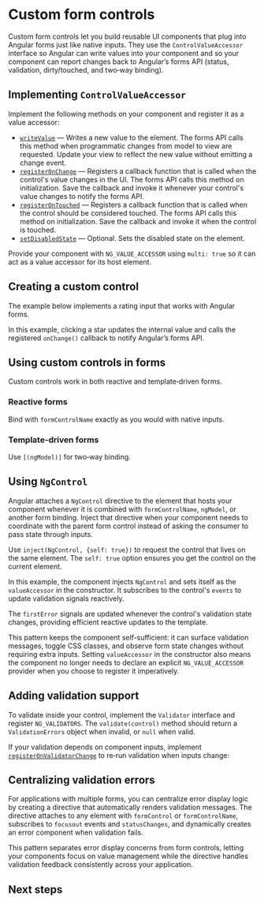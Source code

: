 # Custom form controls

Custom form controls let you build reusable UI components that plug into Angular forms just like native inputs. They use the `ControlValueAccessor` interface so Angular can write values into your component and so your component can report changes back to Angular’s forms API (status, validation, dirty/touched, and two‑way binding).

## Implementing `ControlValueAccessor`

Implement the following methods on your component and register it as a value accessor:

- [`writeValue`](api/forms/ControlValueAccessor#writeValue) — Writes a new value to the element. The forms API calls this method when programmatic changes from model to view are requested. Update your view to reflect the new value without emitting a change event.
- [`registerOnChange`](api/forms/ControlValueAccessor#registerOnChange) — Registers a callback function that is called when the control's value changes in the UI. The forms API calls this method on initialization. Save the callback and invoke it whenever your control's value changes to notify the forms API.
- [`registerOnTouched`](api/forms/ControlValueAccessor#registerOnTouched) — Registers a callback function that is called when the control should be considered touched. The forms API calls this method on initialization. Save the callback and invoke it when the control is touched.
- [`setDisabledState`](api/forms/ControlValueAccessor#setDisabledState) — Optional. Sets the disabled state on the element.

Provide your component with `NG_VALUE_ACCESSOR` using `multi: true` so it can act as a value accessor for its host element.

## Creating a custom control

The example below implements a rating input that works with Angular forms.

<docs-code-multifile>
    <docs-code header="rating-input.ts" path="adev/src/content/examples/custom-form-controls/src/app/rating-input/rating-input.ts" />
    <docs-code header="rating-input.html" path="adev/src/content/examples/custom-form-controls/src/app/rating-input/rating-input.html" />
    <docs-code header="rating-input.css" path="adev/src/content/examples/custom-form-controls/src/app/rating-input/rating-input.css"/>
</docs-code-multifile>

In this example, clicking a star updates the internal value and calls the registered `onChange()` callback to notify Angular’s forms API.

## Using custom controls in forms

Custom controls work in both reactive and template‑driven forms.

### Reactive forms

Bind with `formControlName` exactly as you would with native inputs.

<docs-code-multifile>
    <docs-code header="app.html" path="adev/src/content/examples/custom-form-controls/src/app/app.html"  />
    <docs-code header="app.ts" path="adev/src/content/examples/custom-form-controls/src/app/app.ts"  />
    <docs-code header="app.css" path="adev/src/content/examples/custom-form-controls/src/app/app.css"  />
</docs-code-multifile>

### Template-driven forms

Use `[(ngModel)]` for two‑way binding.

<docs-code-multifile>
    <docs-code header="app.ts" path="adev/src/content/examples/custom-form-controls/src/app/app-form-template.ts"  />
    <docs-code header="app.html" path="adev/src/content/examples/custom-form-controls/src/app/app-form-template.html"  />
    <docs-code header="app.css" path="adev/src/content/examples/custom-form-controls/src/app/app.css"  />
</docs-code-multifile>

## Using `NgControl`

Angular attaches a `NgControl` directive to the element that hosts your component whenever it is combined with `formControlName`, `ngModel`, or another form binding. Inject that directive when your component needs to coordinate with the parent form control instead of asking the consumer to pass state through inputs.

Use `inject(NgControl, {self: true})` to request the control that lives on the same element. The `self: true` option ensures you get the control on the current element.

<docs-code-multifile>
    <docs-code header="custom-input.ts" path="adev/src/content/examples/custom-form-controls/src/app/custom-input/custom-input.ts" visibleRegion="ngcontrol"/>
    <docs-code header="custom-input.html" path="adev/src/content/examples/custom-form-controls/src/app/custom-input/custom-input.html" />
    <docs-code header="custom-input.css" path="adev/src/content/examples/custom-form-controls/src/app/custom-input/custom-input.css"/>
</docs-code-multifile>

In this example, the component injects `NgControl` and sets itself as the `valueAccessor` in the constructor. It subscribes to the control's `events` to update validation signals reactively.

The `firstError` signals are updated whenever the control's validation state changes, providing efficient reactive updates to the template.

This pattern keeps the component self-sufficient: it can surface validation messages, toggle CSS classes, and observe form state changes without requiring extra inputs. Setting `valueAccessor` in the constructor also means the component no longer needs to declare an explicit `NG_VALUE_ACCESSOR` provider when you choose to register it imperatively.

## Adding validation support

To validate inside your control, implement the `Validator` interface and register `NG_VALIDATORS`. The `validate(control)` method should return a `ValidationErrors` object when invalid, or `null` when valid.

<docs-code header="rating-input.ts (with validation)" path="adev/src/content/examples/custom-form-controls/src/app/rating-input/rating-input-validation.ts" visibleRegion="validation"/>

If your validation depends on component inputs, implement [`registerOnValidatorChange`](/api/forms/Validator#registerOnValidatorChange) to re‑run validation when inputs change:

<docs-code header="rating-input.ts (dynamic validation)" path="adev/src/content/examples/custom-form-controls/src/app/rating-input/rating-input-dynamic-validation.ts" visibleRegion="dynamic-validation"/>

## Centralizing validation errors

For applications with multiple forms, you can centralize error display logic by creating a directive that automatically renders validation messages. The directive attaches to any element with `formControl` or `formControlName`, subscribes to `focusout` events and `statusChanges`, and dynamically creates an error component when validation fails.

<docs-code-multifile>
    <docs-code header="control-errors.directive.ts" path="adev/src/content/examples/custom-form-controls/src/app/validation-error/directive/control-errors.directive.ts" visibleRegion="directive"/>
    <docs-code header="control-error.token.ts" path="adev/src/content/examples/custom-form-controls/src/app/validation-error/token/control-error.token.ts"  />
    <docs-code header="validation-error.ts" language="angular-ts" path="adev/src/content/examples/custom-form-controls/src/app/validation-error/component/validation-error.ts" />
    <docs-code header="app-validation-error.html" path="adev/src/content/examples/custom-form-controls/src/app/app-validation-error.html" />
</docs-code-multifile>

This pattern separates error display concerns from form controls, letting your components focus on value management while the directive handles validation feedback consistently across your application.

## Next steps

<docs-pill-row>
  <docs-pill href="guide/forms/reactive-forms" title="Reactive forms"/>
  <docs-pill href="guide/forms/form-validation" title="Form validation"/>
  <docs-pill href="api/forms/ControlValueAccessor" title="ControlValueAccessor API reference"/>
  <docs-pill href="api/forms/NgControl" title="NgControl API reference"/>
</docs-pill-row>
